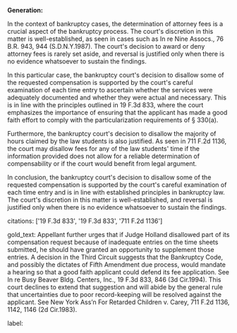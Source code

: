 **Generation:**



In the context of bankruptcy cases, the determination of attorney fees is a crucial aspect of the bankruptcy process. The court's discretion in this matter is well-established, as seen in cases such as In re Nine Assocs., 76 B.R. 943, 944 (S.D.N.Y.1987). The court's decision to award or deny attorney fees is rarely set aside, and reversal is justified only when there is no evidence whatsoever to sustain the findings.

In this particular case, the bankruptcy court's decision to disallow some of the requested compensation is supported by the court's careful examination of each time entry to ascertain whether the services were adequately documented and whether they were actual and necessary. This is in line with the principles outlined in 19 F.3d 833, where the court emphasizes the importance of ensuring that the applicant has made a good faith effort to comply with the particularization requirements of § 330(a).

Furthermore, the bankruptcy court's decision to disallow the majority of hours claimed by the law students is also justified. As seen in 711 F.2d 1136, the court may disallow fees for any of the law students' time if the information provided does not allow for a reliable determination of compensability or if the court would benefit from legal argument.

In conclusion, the bankruptcy court's decision to disallow some of the requested compensation is supported by the court's careful examination of each time entry and is in line with established principles in bankruptcy law. The court's discretion in this matter is well-established, and reversal is justified only when there is no evidence whatsoever to sustain the findings.



citations: ['19 F.3d 833', '19 F.3d 833', '711 F.2d 1136']

gold_text: Appellant further urges that if Judge Holland disallowed part of its compensation request because of inadequate entries on the time sheets submitted, he should have granted an opportunity to supplement those entries. A decision in the Third Circuit suggests that the Bankruptcy Code, and possibly the dictates of Fifth Amendment due process, would mandate a hearing so that a good faith applicant could defend its fee application. See In re Busy Beaver Bldg. Centers, Inc., 19 F.3d 833, 846 (3d Cir.1994). This court declines to extend that suggestion and will abide by the general rule that uncertainties due to poor record-keeping will be resolved against the applicant. See New York Ass’n For Retarded Children v. Carey, 711 F.2d 1136, 1142, 1146 (2d Cir.1983).

label: 